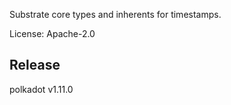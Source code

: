 Substrate core types and inherents for timestamps.

License: Apache-2.0


## Release

polkadot v1.11.0
